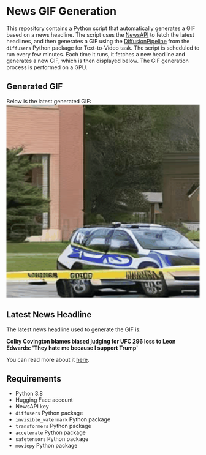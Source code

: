# News GIF Generation
This repository contains a Python script that automatically generates a GIF based on a news headline. The script uses the [NewsAPI](https://newsapi.org/) to fetch the latest headlines, and then generates a GIF using the [DiffusionPipeline](https://github.com/huggingface/diffusers) from the `diffusers` Python package for Text-to-Video task.
The script is scheduled to run every few minutes. Each time it runs, it fetches a new headline and generates a new GIF, which is then displayed below. The GIF generation process is performed on a GPU.

## Generated GIF
Below is the latest generated GIF:
![Generated GIF](output.gif?raw=true&v=1702945969)

## Latest News Headline
The latest news headline used to generate the GIF is:

**Colby Covington blames biased judging for UFC 296 loss to Leon Edwards: 'They hate me because I support Trump'**

You can read more about it [here](https://mmajunkie.usatoday.com/2023/12/colby-covington-blames-biased-judging-for-ufc-296-loss-to-leon-edwards-they-hate-me-because-i-support-trump).

## Requirements
- Python 3.8
- Hugging Face account
- NewsAPI key
- `diffusers` Python package
- `invisible_watermark` Python package
- `transformers` Python package
- `accelerate` Python package
- `safetensors` Python package
- `moviepy` Python package
